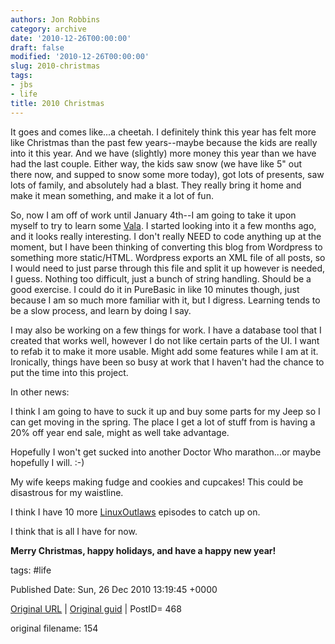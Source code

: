 ```yaml
---
authors: Jon Robbins
category: archive
date: '2010-12-26T00:00:00'
draft: false
modified: '2010-12-26T00:00:00'
slug: 2010-christmas
tags:
- jbs
- life
title: 2010 Christmas
---
```


It goes and comes like...a cheetah.  I definitely think this year has felt more like Christmas than the past few years--maybe because the kids are really into it this year.  And we have (slightly) more money this year than we have had the last couple.  Either way, the kids saw snow (we have like 5" out there now, and supped to snow some more today), got lots of presents, saw lots of family, and absolutely had a blast.  They really bring it home and make it mean something, and make it a lot of fun.

 So, now I am off of work until January 4th--I am going to take it upon myself to try to learn some <a title="Vala" href="http://live.gnome.org/Vala">Vala</a>.  I started looking into it a few months ago, and it looks really interesting.  I don't really NEED to code anything up at the moment, but I have been thinking of converting this blog from Wordpress to something more static/HTML.  Wordpress exports an XML file of all posts, so I would need to just parse through this file and split it up however is needed, I guess.  Nothing too difficult, just a bunch of string handling.  Should be a good exercise.  I could do it in PureBasic in like 10 minutes though, just because I am so much more familiar with it, but I digress.  Learning tends to be a slow process, and learn by doing I say.

 I may also be working on a few things for work.  I have a database tool that I created that works well, however I do not like certain parts of the UI. I want to refab it to make it more usable.  Might add some features while I am at it.  Ironically, things have been so busy at work that I haven't had the chance to put the time into this project.

 In other news:

 I think I am going to have to suck it up and buy some parts for my Jeep so I can get moving in the spring.  The place I get a lot of stuff from is having a 20% off year end sale, might as well take advantage.

 Hopefully I won't get sucked into another Doctor Who marathon...or maybe hopefully I will. :-)

 My wife keeps making fudge and cookies and cupcakes!  This could be disastrous for my waistline.

 I think I have 10 more <a title="LinuxOutlaws" href="http://linuxoutlaws.com/">LinuxOutlaws</a> episodes to catch up on.

 I think that is all I have for now.

 <strong>Merry Christmas, happy holidays, and have a happy new year!</strong>




tags: #life 


Published Date: Sun, 26 Dec 2010 13:19:45 +0000 

[Original URL](http://factorq.net/2010/12/26/2010-christmas/) | [Original guid](http://factorq.net/?p=468) | PostID= 468

 original filename: 154